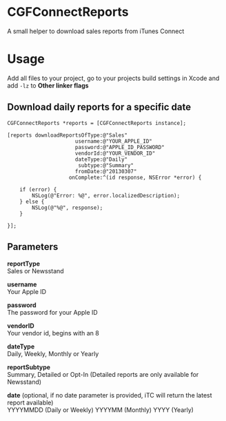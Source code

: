 CGFConnectReports
=================
A small helper to download sales reports from iTunes Connect

Usage
=================
Add all files to your project, go to your projects build settings in Xcode and add `-lz` to **Other linker flags**

## Download daily reports for a specific date
```objc
CGFConnectReports *reports = [CGFConnectReports instance];
    
[reports downloadReportsOfType:@"Sales" 
                      username:@"YOUR_APPLE_ID" 
                      password:@"APPLE_ID_PASSWORD" 
                      vendorId:@"YOUR_VENDOR_ID" 
                      dateType:@"Daily" 
                       subtype:@"Summary" 
                      fromDate:@"20130307" 
                    onComplete:^(id response, NSError *error) {
    
    if (error) {
        NSLog(@"Error: %@", error.localizedDescription);
    } else {
        NSLog(@"%@", response);
    }

}];
```

## Parameters
__reportType__    
Sales or Newsstand

__username__    
Your Apple ID

__password__    
The password for your Apple ID

__vendorID__    
Your vendor id, begins with an 8

__dateType__    
Daily, Weekly, Monthly or Yearly

__reportSubtype__    
Summary, Detailed or Opt-In (Detailed reports are only available for Newsstand)

__date__ (optional, if no date parameter is provided, iTC will return the latest report available)    
YYYYMMDD (Daily or Weekly)
YYYYMM (Monthly)
YYYY (Yearly)
